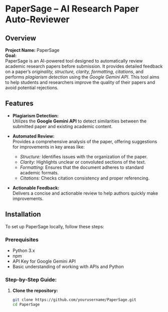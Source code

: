 # PaperSage – AI Research Paper Auto-Reviewer

## Overview

**Project Name:** PaperSage  
**Goal:**  
PaperSage is an AI-powered tool designed to automatically review academic research papers before submission. It provides detailed feedback on a paper’s *originality, structure, clarity, formatting, citations*, and performs *plagiarism detection* using the *Google Gemini API*. This tool aims to help students and researchers improve the quality of their papers and avoid potential rejections.

## Features

- **Plagiarism Detection:**  
  Utilizes the **Google Gemini API** to detect similarities between the submitted paper and existing academic content.
  
- **Automated Review:**  
  Provides a comprehensive analysis of the paper, offering suggestions for improvements in key areas like:
  - *Structure:* Identifies issues with the organization of the paper.
  - *Clarity:* Highlights unclear or convoluted sections of the text.
  - *Formatting:* Ensures that the document adheres to standard academic formats.
  - *Citations:* Checks citation consistency and proper referencing.

- **Actionable Feedback:**  
  Delivers a concise and actionable review to help authors quickly make improvements.

## Installation

To set up PaperSage locally, follow these steps:

### Prerequisites
- Python 3.x
- npm 
- API Key for Google Gemini API
- Basic understanding of working with APIs and Python

### Step-by-Step Guide:

1. **Clone the repository:**

   ```bash
   git clone https://github.com/yourusername/PaperSage.git
   cd PaperSage


